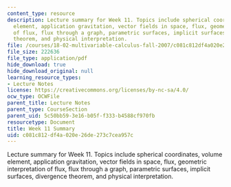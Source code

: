 ```yaml
---
content_type: resource
description: Lecture summary for Week 11. Topics include spherical coordinates, volume
  element, application gravitation, vector fields in space, flux, geometric interpretation
  of flux, flux through a graph, parametric surfaces, implicit surfaces, divergence
  theorem, and physical interpretation.
file: /courses/18-02-multivariable-calculus-fall-2007/c081c812df4a020e26de273c7cea957c_lec_week11.pdf
file_size: 222636
file_type: application/pdf
hide_download: true
hide_download_original: null
learning_resource_types:
- Lecture Notes
license: https://creativecommons.org/licenses/by-nc-sa/4.0/
ocw_type: OCWFile
parent_title: Lecture Notes
parent_type: CourseSection
parent_uid: 5c50bb59-3e16-b05f-f333-b4588cf970fb
resourcetype: Document
title: Week 11 Summary
uid: c081c812-df4a-020e-26de-273c7cea957c
---
```

Lecture summary for Week 11. Topics include spherical coordinates, volume element, application gravitation, vector fields in space, flux, geometric interpretation of flux, flux through a graph, parametric surfaces, implicit surfaces, divergence theorem, and physical interpretation.